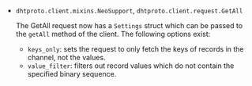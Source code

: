 * `dhtproto.client.mixins.NeoSupport`, `dhtproto.client.request.GetAll`

  The GetAll request now has a `Settings` struct which can be passed to the
  `getAll` method of the client. The following options exist:

    - `keys_only`: sets the request to only fetch the keys of records in the
      channel, not the values.
    - `value_filter`: filters out record values which do not contain the
      specified binary sequence.


